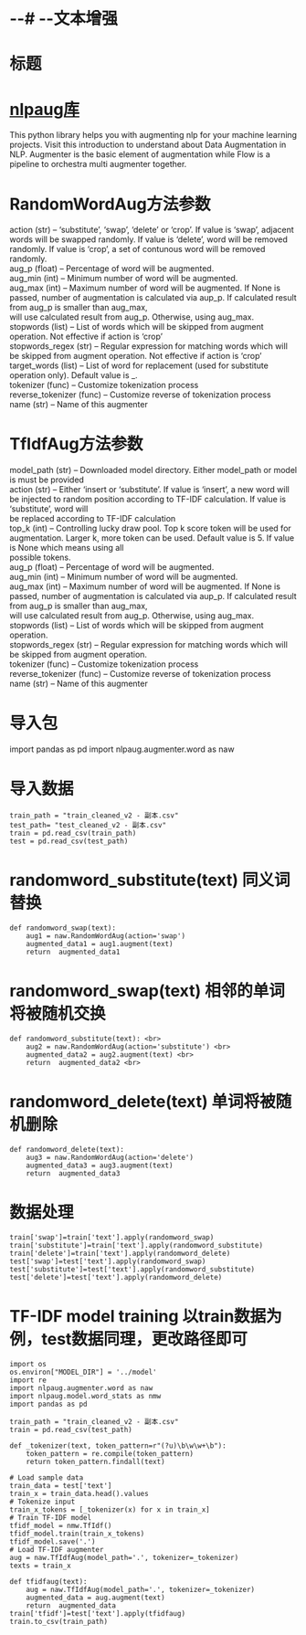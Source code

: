 # --# --文本增强
# 标题

# [nlpaug库](https://github.com/makcedward/nlpaug)
This python library helps you with augmenting nlp for your machine learning projects. Visit this introduction to understand about Data Augmentation in NLP. Augmenter is the basic element of augmentation while Flow is a pipeline to orchestra multi augmenter together.


# RandomWordAug方法参数
action (str) – ‘substitute’, ‘swap’, ‘delete’ or ‘crop’. If value is ‘swap’, adjacent words will be swapped randomly. If value is ‘delete’, word will be removed randomly. If value is ‘crop’, a set of contunous word will be removed randomly.<br>
aug_p (float) – Percentage of word will be augmented.<br>
aug_min (int) – Minimum number of word will be augmented.<br>
aug_max (int) – Maximum number of word will be augmented. If None is passed, number of augmentation is calculated via aup_p. If calculated result from aug_p is smaller than aug_max, <br>will use calculated result from aug_p. Otherwise, using aug_max.<br>
stopwords (list) – List of words which will be skipped from augment operation. Not effective if action is ‘crop’<br>
stopwords_regex (str) – Regular expression for matching words which will be skipped from augment operation. Not effective if action is ‘crop’<br>
target_words (list) – List of word for replacement (used for substitute operation only). Default value is _.<br>
tokenizer (func) – Customize tokenization process<br>
reverse_tokenizer (func) – Customize reverse of tokenization process<br>
name (str) – Name of this augmenter<br>
# TfIdfAug方法参数
model_path (str) – Downloaded model directory. Either model_path or model is must be provided<br>
action (str) – Either ‘insert or ‘substitute’. If value is ‘insert’, a new word will be injected to random position according to TF-IDF calculation. If value is ‘substitute’, word will<br> be replaced according to TF-IDF calculation<br>
top_k (int) – Controlling lucky draw pool. Top k score token will be used for augmentation. Larger k, more token can be used. Default value is 5. If value is None which means using all<br> possible tokens.<br>
aug_p (float) – Percentage of word will be augmented.<br>
aug_min (int) – Minimum number of word will be augmented.<br>
aug_max (int) – Maximum number of word will be augmented. If None is passed, number of augmentation is calculated via aup_p. If calculated result from aug_p is smaller than aug_max,<br> will use calculated result from aug_p. Otherwise, using aug_max.<br>
stopwords (list) – List of words which will be skipped from augment operation.<br>
stopwords_regex (str) – Regular expression for matching words which will be skipped from augment operation.<br>
tokenizer (func) – Customize tokenization process<br>
reverse_tokenizer (func) – Customize reverse of tokenization process<br>
name (str) – Name of this augmenter<br>

# 导入包
import pandas as  pd
import nlpaug.augmenter.word as naw


# 导入数据
```
train_path = "train_cleaned_v2 - 副本.csv"
test_path= "test_cleaned_v2 - 副本.csv"
train = pd.read_csv(train_path)
test = pd.read_csv(test_path)
```
# randomword_substitute(text)  同义词替换  
```
def randomword_swap(text):       
    aug1 = naw.RandomWordAug(action='swap') 
    augmented_data1 = aug1.augment(text)    
    return  augmented_data1   
```
# randomword_swap(text) 相邻的单词将被随机交换 
```
def randomword_substitute(text): <br>
    aug2 = naw.RandomWordAug(action='substitute') <br>
    augmented_data2 = aug2.augment(text) <br>
    return  augmented_data2 <br>
```
# randomword_delete(text)  单词将被随机删除
```
def randomword_delete(text):
    aug3 = naw.RandomWordAug(action='delete') 
    augmented_data3 = aug3.augment(text) 
    return  augmented_data3 
```
# 数据处理
```
train['swap']=train['text'].apply(randomword_swap)
train['substitute']=train['text'].apply(randomword_substitute) 
train['delete']=train['text'].apply(randomword_delete) 
test['swap']=test['text'].apply(randomword_swap)
test['substitute']=test['text'].apply(randomword_substitute)
test['delete']=test['text'].apply(randomword_delete) 
```

# TF-IDF model training 以train数据为例，test数据同理，更改路径即可
```
import os
os.environ["MODEL_DIR"] = '../model'
import re
import nlpaug.augmenter.word as naw
import nlpaug.model.word_stats as nmw
import pandas as pd

train_path = "train_cleaned_v2 - 副本.csv"
train = pd.read_csv(test_path)

def _tokenizer(text, token_pattern=r"(?u)\b\w\w+\b"):
    token_pattern = re.compile(token_pattern)
    return token_pattern.findall(text)

# Load sample data
train_data = test['text']
train_x = train_data.head().values
# Tokenize input
train_x_tokens = [_tokenizer(x) for x in train_x]
# Train TF-IDF model
tfidf_model = nmw.TfIdf()
tfidf_model.train(train_x_tokens)
tfidf_model.save('.')
# Load TF-IDF augmenter
aug = naw.TfIdfAug(model_path='.', tokenizer=_tokenizer)
texts = train_x

def tfidfaug(text):
    aug = naw.TfIdfAug(model_path='.', tokenizer=_tokenizer)
    augmented_data = aug.augment(text)
    return  augmented_data
train['tfidf']=test['text'].apply(tfidfaug)
train.to_csv(train_path)
